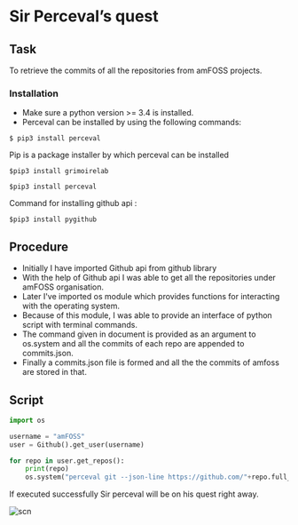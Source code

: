 # Sir Perceval’s quest

## Task
To retrieve the commits of all the repositories from amFOSS projects.




### **Installation**
*  Make sure a python version >= 3.4 is installed.
*  Perceval can be installed by using the following commands:

 `$ pip3 install perceval`

Pip is a package installer by which perceval can be installed

 ` $pip3 install grimoirelab `
   
 ` $pip3 install perceval `

Command for installing github api :

 ` $pip3 install pygithub `

## Procedure

*  Initially I have imported Github api from github library
* With the help of Github api I was able to get all the repositories under amFOSS organisation.
* Later I've imported os module which provides functions for interacting with the operating system.
* Because of this module, I was able to provide an interface of python script with terminal commands. 
* The command given in document is provided as an argument to os.system and all the commits of each repo are appended to commits.json.
* Finally a commits.json file is formed and all the the commits of amfoss are stored in that.

## Script

```python from github import Github    
import os   

username = "amFOSS"
user = Github().get_user(username)

for repo in user.get_repos():
    print(repo)
    os.system("perceval git --json-line https://github.com/"+repo.full_name+" >> commits.json") 
```

If executed successfully Sir perceval will be on his quest right away.

![scn](https://github.com/adarshreddy-g/dum/blob/master/Screenshot%20from%202020-11-13%2012-21-18.png?raw=true)

